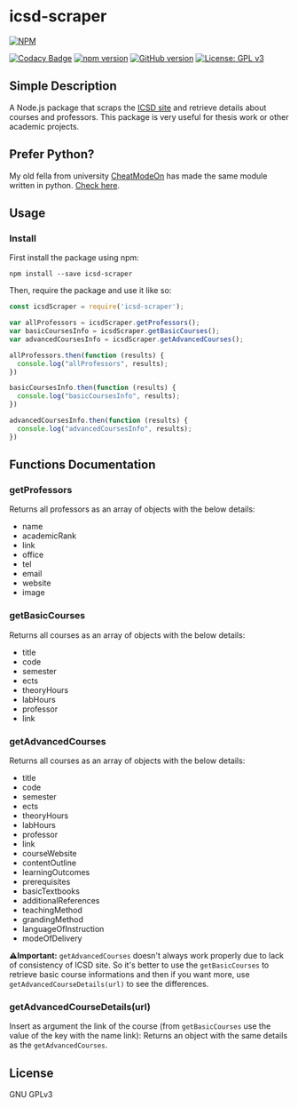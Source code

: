 # icsd-scraper
[![NPM](https://nodei.co/npm/icsd-scraper.png)](https://nodei.co/npm/icsd-scraper/)

[![Codacy Badge](https://api.codacy.com/project/badge/Grade/f5ce4a2e05bc4d2c871a92a3cfd39306)](https://www.codacy.com/manual/yannisalexiou/icsd-scraper?utm_source=github.com&amp;utm_medium=referral&amp;utm_content=yannisalexiou/icsd-scraper&amp;utm_campaign=Badge_Grade)
[![npm version](https://badge.fury.io/js/icsd-scraper.svg)](https://badge.fury.io/js/icsd-scraper)
[![GitHub version](https://badge.fury.io/gh/yannisalexiou%2Ficsd-scraper.svg)](https://badge.fury.io/gh/yannisalexiou%2Ficsd-scraper)
[![License: GPL v3](https://img.shields.io/badge/License-GPL%20v3-blue.svg)](https://www.gnu.org/licenses/gpl-3.0)

## Simple Description
A Node.js package that scraps the [ICSD site](http://www.icsd.aegean.gr/icsd/) and retrieve details about courses and professors.
This package is very useful for thesis work or other academic projects.

## Prefer Python?
My old fella from university [CheatModeOn](https://github.com/CheatModeON/) has made the same module written in python. [Check here](https://github.com/CheatModeON/icsd-scraper).

## Usage

### Install
First install the package using npm:
```
npm install --save icsd-scraper
```
Then, require the package and use it like so:
```javascript
const icsdScraper = require('icsd-scraper');

var allProfessors = icsdScraper.getProfessors();
var basicCoursesInfo = icsdScraper.getBasicCourses();
var advancedCoursesInfo = icsdScraper.getAdvancedCourses();

allProfessors.then(function (results) {
  console.log("allProfessors", results);
})

basicCoursesInfo.then(function (results) {
  console.log("basicCoursesInfo", results);
})

advancedCoursesInfo.then(function (results) {
  console.log("advancedCoursesInfo", results);
})
```
## Functions Documentation
### getProfessors
Returns all professors as an array of objects with the below details:
* name
* academicRank
* link
* office
* tel
* email
* website
* image

### getBasicCourses
Returns all courses as an array of objects with the below details:
* title
* code
* semester
* ects
* theoryHours
* labHours
* professor
* link

### getAdvancedCourses
Returns all courses as an array of objects with the below details:
* title
* code
* semester
* ects
* theoryHours
* labHours
* professor
* link
* courseWebsite
* contentOutline
* learningOutcomes
* prerequisites
* basicTextbooks
* additionalReferences
* teachingMethod
* grandingMethod
* languageOfInstruction
* modeOfDelivery

**⚠️Ιmportant:** `getAdvancedCourses` doesn't always work properly due to lack of consistency of ICSD site. So it's better to use the `getBasicCourses` to retrieve basic course informations and then if you want more, use `getAdvancedCourseDetails(url)` to see the differences.

### getAdvancedCourseDetails(url)
Insert as argument the link of the course (from `getBasicCourses` use the value of the key with the name link):
Returns an object with the same details as the `getAdvancedCourses`.

## License
GNU GPLv3
